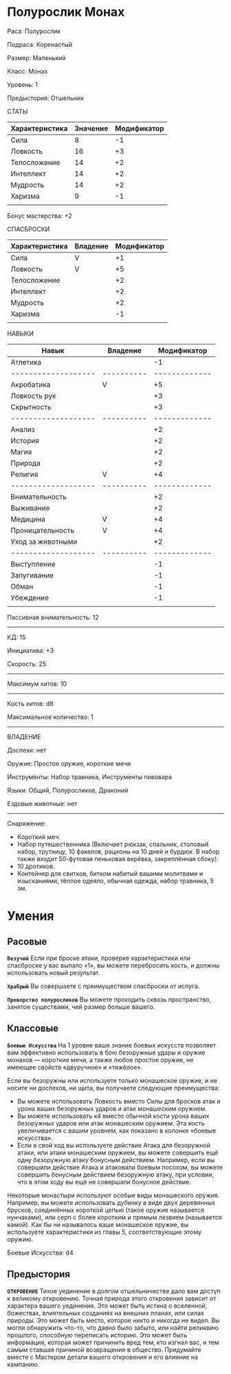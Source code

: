# Полурослик Монах
Раса: Полурослик

Подраса: Коренастый 

Размер: Маленький

Класс: Монах

Уровень: 1

Предыстория: Отшельник

СТАТЫ

| Характеристика | Значение | Модификатор |
|----------------|----------|-------------|
| Сила           |     8    |     -1      |
| Ловкость       |     16   |     +3      |
| Телосложение   |     14   |     +2      |
| Интеллект      |     14   |     +2      |
| Мудрость       |     14   |     +2      |
| Харизма        |     9    |     -1      |
|                |          |             |

Бонус мастерства: +2

СПАСБРОСКИ

| Характеристика | Владение | Модификатор |
|----------------|----------|-------------|
| Сила           |    V     |     +1      |
| Ловкость       |    V     |     +5      |
| Телосложение   |          |     +2      |
| Интеллект      |          |     +2      |
| Мудрость       |          |     +2      |
| Харизма        |          |     -1      |
|                |          |             |

НАВЫКИ

| Навык             | Владение | Модификатор |
|-------------------|----------|-------------|
| Атлетика          |          |     -1      |
|-------------------|----------|-------------|
| Акробатика        |    V     |     +5      |
| Ловкость рук      |          |     +3      |
| Скрытность        |          |     +3      |
|-------------------|----------|-------------|
| Анализ            |          |     +2      |
| История           |          |     +2      |
| Магия             |          |     +2      |
| Природа           |          |     +2      |
| Религия           |    V     |     +4      |
|-------------------|----------|-------------|
| Внимательность    |          |     +2      |
| Выживание         |          |     +2      |
| Медицина          |    V     |     +4      |
| Проницательность  |    V     |     +4      |
| Уход за животными |          |     +2      |
|-------------------|----------|-------------|
| Выступление       |          |     -1      |
| Запугивание       |          |     -1      |
| Обман             |          |     -1      |
| Убеждение         |          |     -1      |
|                   |          |             |

Пассивная внимательность: 12

------------

КД: 15

Инициатива: +3

Скорость: 25

------------

Максимум хитов: 10

------------

Кость хитов: d8

Максимальное количество: 1

------------

ВЛАДЕНИЕ

Доспехи: нет

Оружие: Простое оружие, короткие мечи

Инструменты: Набор травника, Инструменты пивовара

Языки: Общий, Полуросликов, Драконий

Ездовые животные: нет

------------

Снаряжение: 
+ Короткий меч.
+ Набор путешественника (Включает рюкзак, спальник, столовый набор, трутницу, 10 факелов, рационы на 10 дней и бурдюк. В набор также входит 50-футовая пеньковая верёвка, закреплённая сбоку).
+ 10 дротиков.
+ Контейнер для свитков, битком набитый вашими молитвами и изысканиями, тёплое одеяло, обычная одежда, набор травника, 5 зм.

# Умения
## Расовые
**`Везучий`** Если при броске атаки, проверке характеристики или спасброске у вас выпало «1», вы можете перебросить кость, и должны использовать новый результат. 

**`Храбрый`** Вы совершаете с преимуществом спасброски от испуга. 

**`Проворство полуросликов`** Вы можете проходить сквозь пространство, занятое существами, чей размер больше вашего.

## Классовые
**`Боевые Искусства`** На 1 уровне ваше знание боевых искусств позволяет вам эффективно использовать в бою безоружные удары и оружие монахов — короткие мечи, а также любое простое оружие, не имеющее свойств «двуручное» и «тяжёлое». 

Если вы безоружны или используете только монашеское оружие, и не носите ни доспехов, ни щита, вы получаете следующие преимущества:
* Вы можете использовать Ловкость вместо Силы для бросков атак и урона ваших безоружных ударов и атак монашеским оружием.
* Вы можете использовать к4 вместо обычной кости урона ваших безоружных ударов или атак монашеским оружием. Эта кость увеличивается с вашим уровнем, как показано в колонке «боевые искусства». 
* Если в свой ход вы используете действие Атака для безоружной атаки, или атаки монашеским оружием, вы можете совершить ещё одну безоружную атаку бонусным действием. Например, если вы совершили действие Атака и атаковали боевым посохом, вы можете совершить бонусным действием безоружную атаку, при условии, что в этом ходу вы ещё не совершали бонусное действие. 

Некоторые монастыри используют особые виды монашеского оружия. Например, вы можете использовать дубинку в виде двух деревянных брусков, соединённых короткой цепью (такое оружие называется нунчаками), или серп с более коротким и прямым лезвием (называется камой). Как бы ни называлось ваше монашеское оружие, вы используете характеристики из главы 5, соответствующие этому оружию.

Боевые Искусства: d4

## Предыстория
**`ОТКРОВЕНИЕ`** Тихое уединение в долгом отшельничестве дало вам доступ к великому откровению. Точная природа этого откровения зависит от характера вашего уединения. Это может быть истина о вселенной, божествах, влиятельных созданиях на внешних планах, или силах природы. Это может быть место, которое никто и никогда не видел. Вы могли обнаружить что-то, что давно было забыто, или найти реликвию прошлого, способную переписать историю. Это может быть информация, которая может причинить вред тем, кто изгнал вас, и тем самым ставшая причиной возвращения в общество. 
Придумайте вместе с Мастером детали вашего откровения и его влияние на кампанию.

